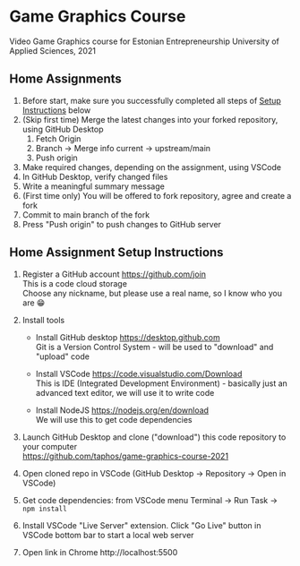 # Game Graphics Course

Video Game Graphics course for Estonian Entrepreneurship University of Applied Sciences, 2021

## Home Assignments

1. Before start, make sure you successfully completed all steps of [Setup Instructions](#setup) below
2. (Skip first time) Merge the latest changes into your forked repository, using GitHub Desktop 
    1. Fetch Origin
    2. Branch -> Merge info current -> upstream/main
    3. Push origin
3. Make required changes, depending on the assignment, using VSCode
4. In GitHub Desktop, verify changed files
5. Write a meaningful summary message
6. (First time only) You will be offered to fork repository, agree and create a fork
7. Commit to main branch of the fork
8. Press "Push origin" to push changes to GitHub server

## Home Assignment Setup Instructions<a name="setup"></a>

1. Register a GitHub account https://github.com/join
<br/>This is a code cloud storage
<br/>Choose any nickname, but please use a real name, so I know who you are :grin:

2. Install tools

    * Install GitHub desktop https://desktop.github.com
    <br/>Git is a Version Control System - will be used to "download" and "upload" code
    
    * Install VSCode https://code.visualstudio.com/Download
    <br/>This is IDE (Integrated Development Environment) - basically just an advanced text editor, we will use it to write code

    * Install NodeJS https://nodejs.org/en/download
    <br/>We will use this to get code dependencies
    
2. Launch GitHub Desktop and clone ("download") this code repository to your computer
    <br/>https://github.com/taphos/game-graphics-course-2021
    
3. Open cloned repo in VSCode (GitHub Desktop -> Repository -> Open in VSCode)

4. Get code dependencies: from VSCode menu Terminal -> Run Task -> `npm install` 

4. Install VSCode "Live Server" extension. Click "Go Live" button in VSCode bottom bar to start a local web server

5. Open link in Chrome http://localhost:5500
